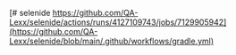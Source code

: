 [# selenide
https://github.com/QA-Lexx/selenide/actions/runs/4127109743/jobs/7129905942](https://github.com/QA-Lexx/selenide/blob/main/.github/workflows/gradle.yml)
